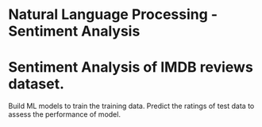 # Natural Language Processing - Sentiment Analysis
# Sentiment Analysis of IMDB reviews dataset.
Build ML models to train the training data.
Predict the ratings of test data to assess the performance of model.

